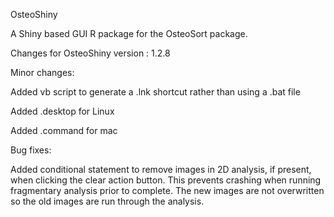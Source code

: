 OsteoShiny

A Shiny based GUI R package for the OsteoSort package.

Changes for OsteoShiny version : 1.2.8


Minor changes:

Added vb script to generate a .lnk shortcut rather than using a .bat file

Added .desktop for Linux

Added .command for mac


Bug fixes:

Added conditional statement to remove images in 2D analysis, if present, when clicking the clear action button. This prevents crashing when running fragmentary analysis prior to complete. The new images are not overwritten so the old images are run through the analysis. 